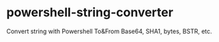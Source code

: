 # powershell-string-converter
Convert string with Powershell To&From Base64, SHA1, bytes, BSTR, etc.
